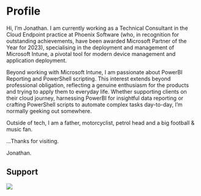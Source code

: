 
# Profile

Hi, I’m Jonathan. I am currently working as a Technical Consultant in the Cloud Endpoint practice at Phoenix Software (who, in recognition for outstanding achievements, have been awarded Microsoft Partner of the Year for 2023), specialising in the deployment and management of Microsoft Intune, a pivotal tool for modern device management and application deployment.

Beyond working with Microsoft Intune, I am passionate about PowerBI Reporting and PowerShell scripting. This interest extends beyond professional obligation, reflecting a genuine enthusiasm for the products and trying to apply them to everyday life. Whether supporting clients on their cloud journey, harnessing PowerBI for insightful data reporting or crafting PowerShell scripts to automate complex tasks day-to-day, I’m normally geeking out somewhere.

Outside of tech, I am a father, motorcyclist, petrol head and a big football & music fan.

…Thanks for visiting.

Jonathan.

## Support

<a href="buymeacoffee.com/jonathanfallis">
<img src= "http://deploymentshare.com/simages/bmac.png">
</a>
